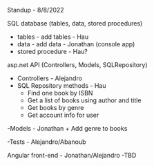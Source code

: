 Standup - 8/8/2022

SQL database (tables, data, stored procedures)
- tables - add tables - Hau
- data - add data - Jonathan (console app)
- stored procedure - Hau?

asp.net API  (Controllers, Models, SQLRepository)
- Controllers - Alejandro
- SQL Repository methods - Hau
	+ Find one book by ISBN
	+ Get a list of books using author and title 
	+ Get books by genre
	+ Get account info for user

-Models - Jonathan
	+ Add genre to books

-Tests - Alejandro/Abanoub

Angular front-end - Jonathan/Alejandro
 -TBD
